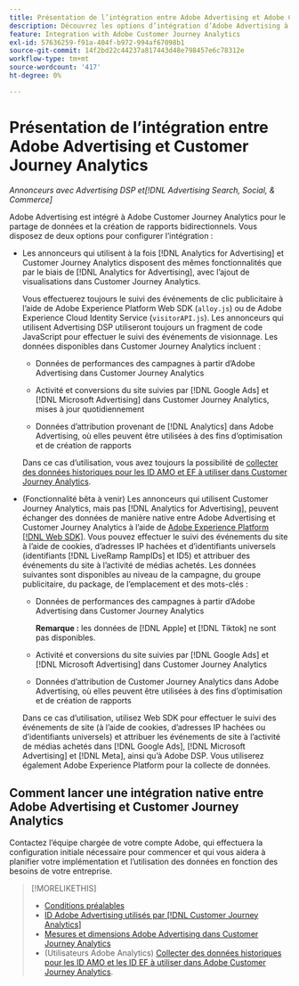 ```yaml
---
title: Présentation de l’intégration entre Adobe Advertising et Adobe Customer Journey Analytics
description: Découvrez les options d’intégration d’Adobe Advertising à Adobe Customer Journey Analytics.
feature: Integration with Adobe Customer Journey Analytics
exl-id: 57636259-f91a-404f-b972-994af67098b1
source-git-commit: 14f2bd22c44237a817443d48e798457e6c78312e
workflow-type: tm+mt
source-wordcount: '417'
ht-degree: 0%

---
```


# Présentation de l’intégration entre Adobe Advertising et Customer Journey Analytics

<!-- title? If I change, change refs throughout -->

*Annonceurs avec Advertising DSP et[!DNL Advertising Search, Social, & Commerce]*

Adobe Advertising est intégré à Adobe Customer Journey Analytics pour le partage de données et la création de rapports bidirectionnels. Vous disposez de deux options pour configurer l’intégration :

* Les annonceurs qui utilisent à la fois [!DNL Analytics for Advertising] et Customer Journey Analytics disposent des mêmes fonctionnalités que par le biais de [!DNL Analytics for Advertising], avec l’ajout de visualisations dans Customer Journey Analytics.

  Vous effectuerez toujours le suivi des événements de clic publicitaire à l’aide de Adobe Experience Platform Web SDK (`alloy.js`) ou de Adobe Experience Cloud Identity Service (`visitorAPI.js`). Les annonceurs qui utilisent Advertising DSP utiliseront toujours un fragment de code JavaScript pour effectuer le suivi des événements de visionnage. Les données disponibles dans Customer Journey Analytics incluent :

   * Données de performances des campagnes à partir d’Adobe Advertising dans Customer Journey Analytics

   * Activité et conversions du site suivies par [!DNL Google Ads] et [!DNL Microsoft Advertising] dans Customer Journey Analytics, mises à jour quotidiennement

   * Données d’attribution provenant de [!DNL Analytics] dans Adobe Advertising, où elles peuvent être utilisées à des fins d’optimisation et de création de rapports

  Dans ce cas d’utilisation, vous avez toujours la possibilité de [collecter des données historiques pour les ID AMO et EF à utiliser dans Customer Journey Analytics](/help/integrations/analytics/rvars-to-evars.md).

<!--
  In this use case, you don't need to perform any extra steps except to optionally [collect historical data for AMO IDs and EF IDs for use in Customer Journey Analytics](/help/integrations/analytics/rvars-to-evars.md).
-->

* (Fonctionnalité bêta à venir) Les annonceurs qui utilisent Customer Journey Analytics, mais pas [!DNL Analytics for Advertising], peuvent échanger des données de manière native entre Adobe Advertising et Customer Journey Analytics à l’aide de [Adobe Experience Platform [!DNL Web SDK]](https://experienceleague.adobe.com/docs/experience-platform/edge/home.html). Vous pouvez effectuer le suivi des événements du site à l’aide de cookies, d’adresses IP hachées et d’identifiants universels (identifiants [!DNL LiveRamp RampIDs] et ID5) et attribuer des événements du site à l’activité de médias achetés. Les données suivantes sont disponibles au niveau de la campagne, du groupe publicitaire, du package, de l’emplacement et des mots-clés :

   * Données de performances des campagnes à partir d’Adobe Advertising dans Customer Journey Analytics

     **Remarque :** les données de [!DNL Apple] et [!DNL Tiktok] ne sont pas disponibles.

   * Activité et conversions du site suivies par [!DNL Google Ads] et [!DNL Microsoft Advertising] dans Customer Journey Analytics

   * Données d’attribution de Customer Journey Analytics dans Adobe Advertising, où elles peuvent être utilisées à des fins d’optimisation et de création de rapports

  Dans ce cas d’utilisation, utilisez Web SDK pour effectuer le suivi des événements de site (à l’aide de cookies, d’adresses IP hachées ou d’identifiants universels) et attribuer les événements de site à l’activité de médias achetés dans [!DNL Google Ads], [!DNL Microsoft Advertising] et [!DNL Meta], ainsi qu’à Adobe DSP. Vous utiliserez également Adobe Experience Platform pour la collecte de données.

## Comment lancer une intégration native entre Adobe Advertising et Customer Journey Analytics

Contactez l’équipe chargée de votre compte Adobe, qui effectuera la configuration initiale nécessaire pour commencer et qui vous aidera à planifier votre implémentation et l’utilisation des données en fonction des besoins de votre entreprise.

>[!MORELIKETHIS]
>
>* [Conditions préalables](prerequisites.md)
>* [ID Adobe Advertising utilisés par  [!DNL Customer Journey Analytics]](ids.md)
>* [Mesures et dimensions Adobe Advertising dans Customer Journey Analytics](advertising-data-in-cja.md)
>* (Utilisateurs Adobe Analytics) [Collecter des données historiques pour les ID AMO et les ID EF à utiliser dans Adobe Customer Journey Analytics](/help/integrations/analytics/rvars-to-evars.md).
